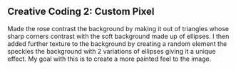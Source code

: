 ## Creative Coding 2: Custom Pixel

Made the rose contrast the background by making it out of triangles whose sharp corners contrast with the soft background made up of ellipses. I then added further texture to the background by creating a random element the speckles the background with 2 variations of ellipses giving it a unique effect. My goal with this is to create a more painted feel to the image.